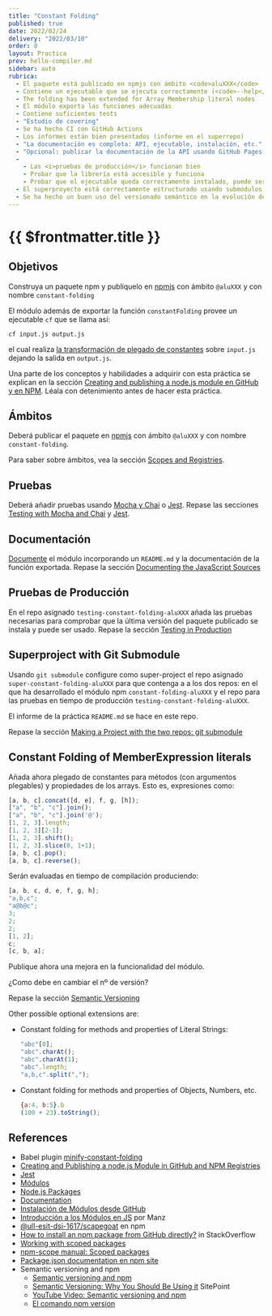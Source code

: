 ```yaml
---
title: "Constant Folding"
published: true
date: 2022/02/24
delivery: "2022/03/10"
order: 8
layout: Practica
prev: hello-compiler.md
sidebar: auto
rubrica: 
  - El paquete está publicado en npmjs con ámbito <code>aluXXX</code>
  - Contiene un ejecutable que se ejecuta correctamente (<code>--help</code>, etc.)
  - The folding has been extended for Array Membership literal nodes 
  - El módulo exporta las funciones adecuadas
  - Contiene suficientes tests 
  - "Estudio de covering"
  - Se ha hecho CI con GitHub Actions
  - Los informes están bien presentados (informe en el superrepo)
  - "La documentación es completa: API, ejecutable, instalación, etc." 
  - "Opcional: publicar la documentación de la API usando GitHub Pages en la carpeta <code>docs/</code>"
  - 
    - Las <i>pruebas de producción</i> funcionan bien
    - Probar que la librería está accesible y funciona 
    - Probar que el ejecutable queda correctamente instalado, puede ser ejecutado con el nombre publicado y produce salidas correctas
  - El superproyecto está correctamente estructurado usando submódulos
  - Se ha hecho un buen uso del versionado semántico en la evolución del módulo
---
```


# {{ $frontmatter.title }}

## Objetivos

Construya un paquete npm y 
publíquelo en [npmjs](https://www.npmjs.com/) con ámbito `@aluXXX` y con nombre `constant-folding` 

El módulo además de exportar la función `constantFolding` provee un ejecutable `cf` que se llama así:

```
cf input.js output.js
```

el cual realiza [la transformación de plegado de constantes](/temas/introduccion-a-pl/master-the-art-of-the-ast.html#constant-folding) sobre `input.js` dejando la salida en `output.js`.

Una parte de los conceptos y habilidades a adquirir con esta práctica se explican en la sección [Creating and publishing a node.js module en GitHub y en NPM](/temas/introduccion-a-javascript/creating-and-publishing-npm-module). Léala con detenimiento antes de hacer esta práctica. 

## Ámbitos

Deberá publicar el paquete en [npmjs](https://www.npmjs.com/) con ámbito `@aluXXX` y con nombre `constant-folding`.

Para saber sobre ámbitos, vea la sección [Scopes and Registries](/temas/introduccion-a-javascript/creating-and-publishing-npm-module#scopes-and-registries).

## Pruebas

Deberá añadir pruebas usando [Mocha y Chai](/temas/introduccion-a-javascript/creating-and-publishing-npm-module.html#testing-with-mocha-and-chai) o [Jest](/temas/introduccion-a-javascript/jest).
Repase las secciones [Testing with Mocha and Chai](/temas/introduccion-a-javascript/creating-and-publishing-npm-module.html#testing-with-mocha-and-chai) y [Jest](/temas/introduccion-a-javascript/jest).

## Documentación

[Documente](/temas/introduccion-a-javascript/documentation)
el módulo incorporando un `README.md` y la documentación de la función exportada.
Repase la sección [Documenting the JavaScript Sources](/temas/introduccion-a-javascript/creating-and-publishing-npm-module.html#documenting-the-javascript-sources)

## Pruebas de Producción

En el repo asignado `testing-constant-folding-aluXXX` añada las pruebas necesarias
para comprobar que la última versión del paquete publicado se instala y puede ser usado.
Repase la sección [Testing in Production](/temas/introduccion-a-javascript/creating-and-publishing-npm-module.html#testing-in-production)

## Superproject with Git Submodule

Usando `git submodule` configure como super-project el repo asignado `super-constant-folding-aluXXX` para que contenga
a a los dos repos: en el que ha desarrollado el módulo npm `constant-folding-aluXXX` y el repo para las pruebas en tiempo de producción `testing-constant-folding-aluXXX`.

El informe de la práctica `README.md` se hace en este repo.

Repase la sección [Making a Project with the two repos: git submodule](/temas/introduccion-a-javascript/creating-and-publishing-npm-module.html#making-a-project-with-the-two-repos-git-submodule)

## Constant Folding of MemberExpression literals

Añada ahora plegado de constantes para métodos (con argumentos plegables) y propiedades de los arrays. Esto es, expresiones como:

```js
[a, b, c].concat([d, e], f, g, [h]);
["a", "b", "c"].join();
["a", "b", "c"].join('@');
[1, 2, 3].length;
[1, 2, 3][2-1];
[1, 2, 3].shift();
[1, 2, 3].slice(0, 1+1);
[a, b, c].pop();
[a, b, c].reverse();
```

Serán evaluadas en tiempo de compilación produciendo:

```js
[a, b, c, d, e, f, g, h];
"a,b,c";
"a@b@c";
3;
2;
2;
[1, 2];
c;
[c, b, a];
```

Publique ahora una mejora en la funcionalidad del módulo.  

¿Como debe en cambiar el nº de versión?

Repase la sección [Semantic Versioning](/temas/introduccion-a-javascript/creating-and-publishing-npm-module.html#semantic-versioning)

Other possible optional extensions are:

* Constant folding for methods and properties of Literal Strings:

  ```js
  "abc"[0];
  "abc".charAt();
  "abc".charAt(1);
  "abc".length;
  "a,b,c".split(",");
  ```
* Constant folding for methods and properties of Objects, Numbers, etc.

  ```js
  {a:4, b:5}.b
  (100 + 23).toString();
  ```

## References

* Babel plugin [minify-constant-folding](https://github.com/babel/minify/tree/master/packages/babel-plugin-minify-constant-folding)
* [Creating and Publishing a node.js Module in GitHub and NPM Registries](/temas/introduccion-a-javascript/creating-and-publishing-npm-module)
* [Jest](/temas/introduccion-a-javascript/jest)
* [Módulos](/temas/introduccion-a-javascript/modulos)
* [Node.js Packages](/temas/introduccion-a-javascript/nodejspackages)
* [Documentation](/temas/introduccion-a-javascript/documentation)
* [Instalación de Módulos desde GitHub](/temas/introduccion-a-javascript/nodejspackages.html#instalaci%C3%B3n-desde-github)
* [Introducción a los Módulos en JS](https://lenguajejs.com/automatizadores/introduccion/commonjs-vs-es-modules/) por Manz
* [@ull-esit-dsi-1617/scapegoat](https://www.npmjs.com/package/@ull-esit-dsi-1617/scapegoat) en npm
* [How to install an npm package from GitHub directly?](https://stackoverflow.com/questions/17509669/how-to-install-an-npm-package-from-github-directly) in StackOverflow
* [Working with scoped packages](https://docs.npmjs.com/getting-started/scoped-packages)
* [npm-scope manual: Scoped packages](https://docs.npmjs.com/misc/scope#publishing-public-scoped-packages-to-the-public-npm-registry)
* [Package.json documentation en npm site](https://docs.npmjs.com/files/package.json)
* Semantic versioning and npm
    * [Semantic versioning and npm](https://docs.npmjs.com/getting-started/semantic-versioning)
    * [Semantic Versioning: Why You Should Be Using it](https://www.sitepoint.com/semantic-versioning-why-you-should-using/) SitePoint
    * [YouTube Video: Semantic versioning and npm](https://youtu.be/kK4Meix58R4)
    * [El comando npm version](https://docs.npmjs.com/cli/version)
